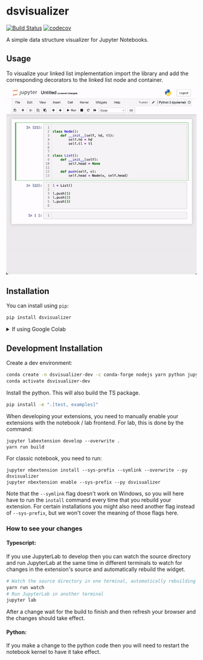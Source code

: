 
# dsvisualizer

[![Build Status](https://travis-ci.org/romero-jose/dsvisualizer.svg?branch=master)](https://travis-ci.org/romero-jose/dsvisualizer)
[![codecov](https://codecov.io/gh/romero-jose/dsvisualizer/branch/master/graph/badge.svg)](https://codecov.io/gh/romero-jose/dsvisualizer)


A simple data structure visualizer for Jupyter Notebooks.

## Usage

To visualize your linked list implementation import the library and add the corresponding decorators to the linked list node and container.

![Usage](usage.gif)

## Installation

You can install using `pip`:

```bash
pip install dsvisualizer
```

<details>
<summary>If using Google Colab</summary>

You need to run the following snippet to enable custom widgets.

```py
from google.colab import output
output.enable_custom_widget_manager()
```
</details>

## Development Installation

Create a dev environment:
```bash
conda create -n dsvisualizer-dev -c conda-forge nodejs yarn python jupyterlab
conda activate dsvisualizer-dev
```

Install the python. This will also build the TS package.
```bash
pip install -e ".[test, examples]"
```

When developing your extensions, you need to manually enable your extensions with the
notebook / lab frontend. For lab, this is done by the command:

```
jupyter labextension develop --overwrite .
yarn run build
```

For classic notebook, you need to run:

```
jupyter nbextension install --sys-prefix --symlink --overwrite --py dsvisualizer
jupyter nbextension enable --sys-prefix --py dsvisualizer
```

Note that the `--symlink` flag doesn't work on Windows, so you will here have to run
the `install` command every time that you rebuild your extension. For certain installations
you might also need another flag instead of `--sys-prefix`, but we won't cover the meaning
of those flags here.

### How to see your changes
#### Typescript:
If you use JupyterLab to develop then you can watch the source directory and run JupyterLab at the same time in different
terminals to watch for changes in the extension's source and automatically rebuild the widget.

```bash
# Watch the source directory in one terminal, automatically rebuilding when needed
yarn run watch
# Run JupyterLab in another terminal
jupyter lab
```

After a change wait for the build to finish and then refresh your browser and the changes should take effect.

#### Python:
If you make a change to the python code then you will need to restart the notebook kernel to have it take effect.
